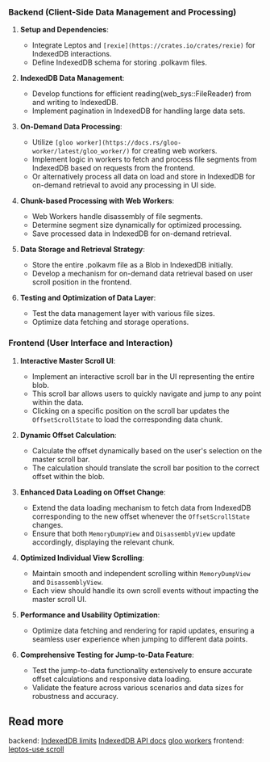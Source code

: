 ### Backend (Client-Side Data Management and Processing)

1. **Setup and Dependencies**:
   - Integrate Leptos and `[rexie](https://crates.io/crates/rexie)` for IndexedDB interactions.
   - Define IndexedDB schema for storing .polkavm files.

2. **IndexedDB Data Management**:
   - Develop functions for efficient reading(web_sys::FileReader) from and writing to IndexedDB.
   - Implement pagination in IndexedDB for handling large data sets.

3. **On-Demand Data Processing**:
   - Utilize `[gloo worker](https://docs.rs/gloo-worker/latest/gloo_worker/)` for creating web workers.
   - Implement logic in workers to fetch and process file segments from IndexedDB based on requests from the frontend.
   - Or alternatively process all data on load and store in IndexedDB for on-demand retrieval to avoid any processing in UI side.

4. **Chunk-based Processing with Web Workers**:
   - Web Workers handle disassembly of file segments.
   - Determine segment size dynamically for optimized processing.
   - Save processed data in IndexedDB for on-demand retrieval.

5. **Data Storage and Retrieval Strategy**:
   - Store the entire .polkavm file as a Blob in IndexedDB initially.
   - Develop a mechanism for on-demand data retrieval based on user scroll position in the frontend.

6. **Testing and Optimization of Data Layer**:
   - Test the data management layer with various file sizes.
   - Optimize data fetching and storage operations.

### Frontend (User Interface and Interaction)

1. **Interactive Master Scroll UI**:
   - Implement an interactive scroll bar in the UI representing the entire blob.
   - This scroll bar allows users to quickly navigate and jump to any point within the data.
   - Clicking on a specific position on the scroll bar updates the `OffsetScrollState` to load the corresponding data chunk.

2. **Dynamic Offset Calculation**:
   - Calculate the offset dynamically based on the user's selection on the master scroll bar.
   - The calculation should translate the scroll bar position to the correct offset within the blob.

3. **Enhanced Data Loading on Offset Change**:
   - Extend the data loading mechanism to fetch data from IndexedDB corresponding to the new offset whenever the `OffsetScrollState` changes.
   - Ensure that both `MemoryDumpView` and `DisassemblyView` update accordingly, displaying the relevant chunk.

4. **Optimized Individual View Scrolling**:
   - Maintain smooth and independent scrolling within `MemoryDumpView` and `DisassemblyView`.
   - Each view should handle its own scroll events without impacting the master scroll UI.

5. **Performance and Usability Optimization**:
   - Optimize data fetching and rendering for rapid updates, ensuring a seamless user experience when jumping to different data points.

6. **Comprehensive Testing for Jump-to-Data Feature**:
   - Test the jump-to-data functionality extensively to ensure accurate offset calculations and responsive data loading.
   - Validate the feature across various scenarios and data sizes for robustness and accuracy.



## Read more
backend:
[IndexedDB limits](https://blog.bitsrc.io/how-to-use-indexeddb-a-nosql-db-on-the-browser-f845da3caf35)
[IndexedDB API docs](https://developer.mozilla.org/en-US/docs/Web/API/IndexedDB_API)
[gloo workers](https://docs.rs/gloo/latest/gloo/)
frontend:
[leptos-use scroll](https://leptos-use.rs/elements/use_window_scroll.html)
